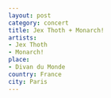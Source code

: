 ```yaml
---
layout: post
category: concert
title: Jex Thoth + Monarch!
artists: 
- Jex Thoth
- Monarch!
place: 
- Divan du Monde
country: France
city: Paris
---
```


